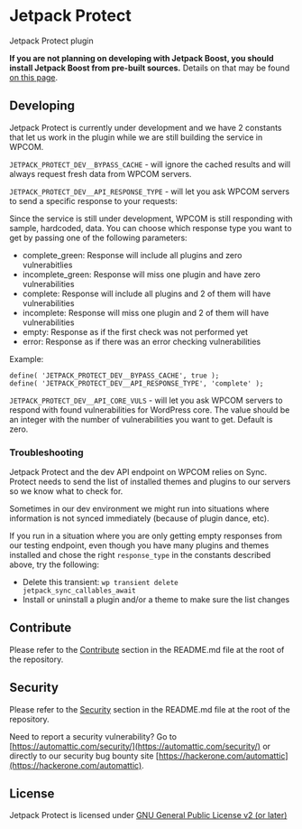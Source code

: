 # Jetpack Protect

Jetpack Protect plugin


**If you are not planning on developing with Jetpack Boost, you should install Jetpack Boost from pre-built sources.** Details on that may be found [on this page](https://github.com/Automattic/jetpack-protect-production).

## Developing

Jetpack Protect is currently under development and we have 2 constants that let us work in the plugin while we are still building the service in WPCOM.

`JETPACK_PROTECT_DEV__BYPASS_CACHE` - will ignore the cached results and will always request fresh data from WPCOM servers.

`JETPACK_PROTECT_DEV__API_RESPONSE_TYPE` - will let you ask WPCOM servers to send a specific response to your requests:

Since the service is still under development, WPCOM is still responding with sample, hardcoded, data. You can choose which response type you want to get by passing one of the following parameters:

* complete_green: Response will include all plugins and zero vulnerabitlies
* incomplete_green: Response will miss one plugin and have zero vulnerabilities
* complete: Response will include all plugins and 2 of them will have vulnerabilities
* incomplete: Response will miss one plugin and 2 of them will have vulnerabilities
* empty: Response as if the first check was not performed yet
* error: Response as if there was an error checking vulnerabilities

Example:

```
define( 'JETPACK_PROTECT_DEV__BYPASS_CACHE', true );
define( 'JETPACK_PROTECT_DEV__API_RESPONSE_TYPE', 'complete' );
```

`JETPACK_PROTECT_DEV__API_CORE_VULS` - will let you ask WPCOM servers to respond with found vulnerabilities for WordPress core. The value should be an integer with the number of vulnerabilities you want to get. Default is zero.

### Troubleshooting

Jetpack Protect and the dev API endpoint on WPCOM relies on Sync. Protect needs to send the list of installed themes and plugins to our servers so we know what to check for.

Sometimes in our dev environment we might run into situations where information is not synced immediately (because of plugin dance, etc).

If you run in a situation where you are only getting empty responses from our testing endpoint, even though you have many plugins and themes installed and chose the right `response_type` in the constants described above, try the following:

* Delete this transient: `wp transient delete jetpack_sync_callables_await`
* Install or uninstall a plugin and/or a theme to make sure the list changes

## Contribute

Please refer to the [Contribute](https://github.com/Automattic/jetpack/blob/master/readme.md#contribute) section in the README.md file at the root of the repository.

## Security

Please refer to the [Security](https://github.com/Automattic/jetpack/blob/master/readme.md#security) section in the README.md file at the root of the repository.

Need to report a security vulnerability? Go to [https://automattic.com/security/](https://automattic.com/security/) or directly to our security bug bounty site [https://hackerone.com/automattic](https://hackerone.com/automattic).

## License

Jetpack Protect is licensed under [GNU General Public License v2 (or later)](../../../LICENSE.txt)
